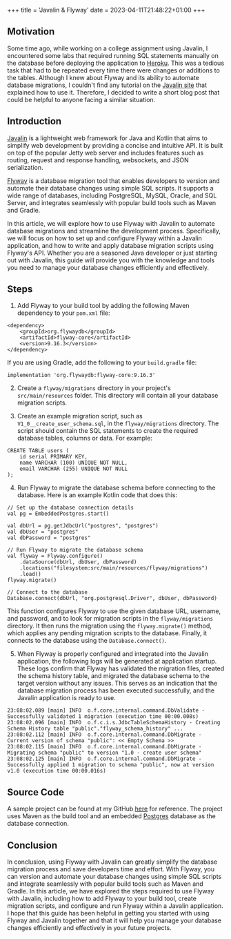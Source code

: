 +++
title = 'Javalin & Flyway'
date = 2023-04-11T21:48:22+01:00
+++

## Motivation
Some time ago, while working on a college assignment using Javalin, I encountered some labs that required running SQL statements manually on the database before deploying the application to [Heroku](https://www.heroku.com/). This was a tedious task that had to be repeated every time there were changes or additions to the tables. Although I knew about Flyway and its ability to automate database migrations, I couldn't find any tutorial on the [Javalin site](https://javalin.io/tutorials/) that explained how to use it. Therefore, I decided to write a short blog post that could be helpful to anyone facing a similar situation.

## Introduction
[Javalin](https://javalin.io/) is a lightweight web framework for Java and Kotlin that aims to simplify web development by providing a concise and intuitive API. It is built on top of the popular Jetty web server and includes features such as routing, request and response handling, websockets, and JSON serialization.

[Flyway](https://flywaydb.org/) is a database migration tool that enables developers to version and automate their database changes using simple SQL scripts. It supports a wide range of databases, including PostgreSQL, MySQL, Oracle, and SQL Server, and integrates seamlessly with popular build tools such as Maven and Gradle.

In this article, we will explore how to use Flyway with Javalin to automate database migrations and streamline the development process. Specifically, we will focus on how to set up and configure Flyway within a Javalin application, and how to write and apply database migration scripts using Flyway's API. Whether you are a seasoned Java developer or just starting out with Javalin, this guide will provide you with the knowledge and tools you need to manage your database changes efficiently and effectively.

## Steps
1. Add Flyway to your build tool by adding the following Maven dependency to your `pom.xml` file:
```
<dependency>
    <groupId>org.flywaydb</groupId>
    <artifactId>flyway-core</artifactId>
    <version>9.16.3</version>
</dependency>
```
If you are using Gradle, add the following to your `build.gradle` file:
```
implementation 'org.flywaydb:flyway-core:9.16.3'
```

2. Create a `flyway/migrations` directory in your project's `src/main/resources` folder. This directory will contain all your database migration scripts.

3. Create an example migration script, such as `V1_0__create_user_schema.sql`, in the `flyway/migrations` directory. The script should contain the SQL statements to create the required database tables, columns or data. For example:
```
CREATE TABLE users (
    id serial PRIMARY KEY,
    name VARCHAR (100) UNIQUE NOT NULL,
    email VARCHAR (255) UNIQUE NOT NULL
);
```

4. Run Flyway to migrate the database schema before connecting to the database. Here is an example Kotlin code that does this:
```
// Set up the database connection details
val pg = EmbeddedPostgres.start()

val dbUrl = pg.getJdbcUrl("postgres", "postgres")
val dbUser = "postgres"
val dbPassword = "postgres"

// Run Flyway to migrate the database schema
val flyway = Flyway.configure()
    .dataSource(dbUrl, dbUser, dbPassword)
    .locations("filesystem:src/main/resources/flyway/migrations")
    .load()
flyway.migrate()

// Connect to the database
Database.connect(dbUrl, "org.postgresql.Driver", dbUser, dbPassword)
```
This function configures Flyway to use the given database URL, username, and password, and to look for migration scripts in the `flyway/migrations` directory. It then runs the migration using the `flyway.migrate()` method, which applies any pending migration scripts to the database. Finally, it connects to the database using the `Database.connect()`.

5. When Flyway is properly configured and integrated into the Javalin application, the following logs will be generated at application startup. These logs confirm that Flyway has validated the migration files, created the schema history table, and migrated the database schema to the target version without any issues. This serves as an indication that the database migration process has been executed successfully, and the Javalin application is ready to use.
```
23:08:02.089 [main] INFO  o.f.core.internal.command.DbValidate - Successfully validated 1 migration (execution time 00:00.008s)
23:08:02.096 [main] INFO  o.f.c.i.s.JdbcTableSchemaHistory - Creating Schema History table "public"."flyway_schema_history" ...
23:08:02.112 [main] INFO  o.f.core.internal.command.DbMigrate - Current version of schema "public": << Empty Schema >>
23:08:02.115 [main] INFO  o.f.core.internal.command.DbMigrate - Migrating schema "public" to version "1.0 - create user schema"
23:08:02.125 [main] INFO  o.f.core.internal.command.DbMigrate - Successfully applied 1 migration to schema "public", now at version v1.0 (execution time 00:00.016s)
```

## Source Code
A sample project can be found at my GitHub [here](https://github.com/KevFan/javalin-flyway) for reference. The project uses Maven as the build tool and an embedded [Postgres](https://www.postgresql.org/) database as the database connection.


## Conclusion
In conclusion, using Flyway with Javalin can greatly simplify the database migration process and save developers time and effort. With Flyway, you can version and automate your database changes using simple SQL scripts and integrate seamlessly with popular build tools such as Maven and Gradle. In this article, we have explored the steps required to use Flyway with Javalin, including how to add Flyway to your build tool, create migration scripts, and configure and run Flyway within a Javalin application. I hope that this guide has been helpful in getting you started with using Flyway and Javalin together and that it will help you manage your database changes efficiently and effectively in your future projects.